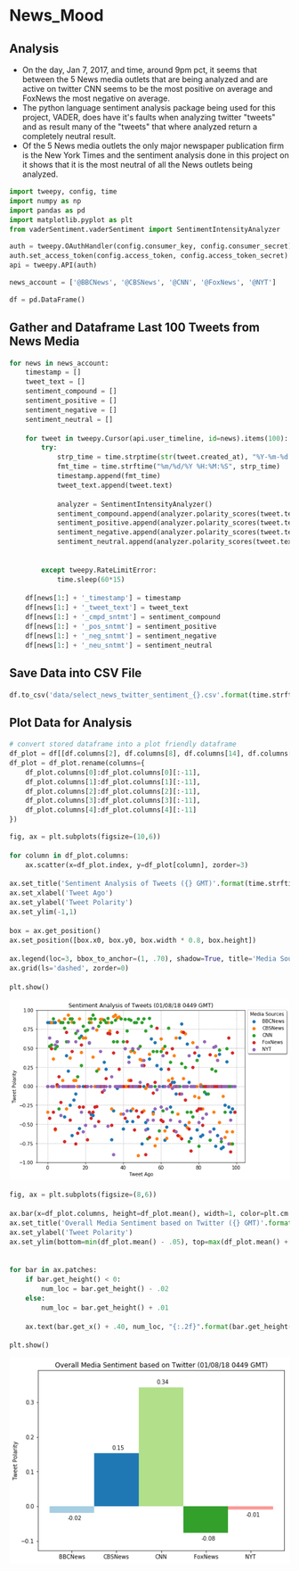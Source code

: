 
# News_Mood
## Analysis
* On the day, Jan 7, 2017, and time, around 9pm pct, it seems that between the 5 News media outlets that are being analyzed and are active on twitter CNN seems to be the most positive on average and FoxNews the most negative on average.
* The python language sentiment analysis package being used for this project, VADER, does have it's faults when analyzing twitter "tweets" and as result many of the "tweets" that where analyzed return a completely neutral result.
* Of the 5 News media outlets the only major newspaper publication firm is the New York Times and the sentiment analysis done in this project on it shows that it is the most neutral of all the News outlets being analyzed.


```python
import tweepy, config, time
import numpy as np
import pandas as pd
import matplotlib.pyplot as plt
from vaderSentiment.vaderSentiment import SentimentIntensityAnalyzer
```


```python
auth = tweepy.OAuthHandler(config.consumer_key, config.consumer_secret)
auth.set_access_token(config.access_token, config.access_token_secret)
api = tweepy.API(auth)
```


```python
news_account = ['@BBCNews', '@CBSNews', '@CNN', '@FoxNews', '@NYT']
```


```python
df = pd.DataFrame()
```

## Gather and Dataframe Last 100 Tweets from News Media


```python
for news in news_account:
    timestamp = []
    tweet_text = []
    sentiment_compound = []
    sentiment_positive = []
    sentiment_negative = []
    sentiment_neutral = []

    for tweet in tweepy.Cursor(api.user_timeline, id=news).items(100):
        try:
            strp_time = time.strptime(str(tweet.created_at), "%Y-%m-%d %H:%M:%S")
            fmt_time = time.strftime("%m/%d/%Y %H:%M:%S", strp_time)
            timestamp.append(fmt_time)
            tweet_text.append(tweet.text)

            analyzer = SentimentIntensityAnalyzer()
            sentiment_compound.append(analyzer.polarity_scores(tweet.text)['compound'])
            sentiment_positive.append(analyzer.polarity_scores(tweet.text)['pos'])
            sentiment_negative.append(analyzer.polarity_scores(tweet.text)['neg'])
            sentiment_neutral.append(analyzer.polarity_scores(tweet.text)['neu'])


        except tweepy.RateLimitError:
            time.sleep(60*15)

    df[news[1:] + '_timestamp'] = timestamp
    df[news[1:] + '_tweet_text'] = tweet_text
    df[news[1:] + '_cmpd_sntmt'] = sentiment_compound
    df[news[1:] + '_pos_sntmt'] = sentiment_positive
    df[news[1:] + '_neg_sntmt'] = sentiment_negative
    df[news[1:] + '_neu_sntmt'] = sentiment_neutral
```

## Save Data into CSV File


```python
df.to_csv('data/select_news_twitter_sentiment_{}.csv'.format(time.strftime("%m-%d-%y_%H%M", time.gmtime())))
```

## Plot Data for Analysis


```python
# convert stored dataframe into a plot friendly dataframe
df_plot = df[[df.columns[2], df.columns[8], df.columns[14], df.columns[20], df.columns[26]]]
df_plot = df_plot.rename(columns={
    df_plot.columns[0]:df_plot.columns[0][:-11],
    df_plot.columns[1]:df_plot.columns[1][:-11],
    df_plot.columns[2]:df_plot.columns[2][:-11],
    df_plot.columns[3]:df_plot.columns[3][:-11],
    df_plot.columns[4]:df_plot.columns[4][:-11]
})
```


```python
fig, ax = plt.subplots(figsize=(10,6))

for column in df_plot.columns:
    ax.scatter(x=df_plot.index, y=df_plot[column], zorder=3)

ax.set_title('Sentiment Analysis of Tweets ({} GMT)'.format(time.strftime("%m/%d/%y %H%M", time.gmtime())))
ax.set_xlabel('Tweet Ago')
ax.set_ylabel('Tweet Polarity')
ax.set_ylim(-1,1)

box = ax.get_position()
ax.set_position([box.x0, box.y0, box.width * 0.8, box.height])

ax.legend(loc=3, bbox_to_anchor=(1, .70), shadow=True, title='Media Sources')
ax.grid(ls='dashed', zorder=0)

plt.show()
```


![png](../images/output_1_0.png)



```python
fig, ax = plt.subplots(figsize=(8,6))

ax.bar(x=df_plot.columns, height=df_plot.mean(), width=1, color=plt.cm.Paired(np.arange(len(df_plot))))
ax.set_title('Overall Media Sentiment based on Twitter ({} GMT)'.format(time.strftime("%m/%d/%y %H%M", time.gmtime())))
ax.set_ylabel('Tweet Polarity')
ax.set_ylim(bottom=min(df_plot.mean() - .05), top=max(df_plot.mean() + .05))


for bar in ax.patches:
    if bar.get_height() < 0:
        num_loc = bar.get_height() - .02
    else:
        num_loc = bar.get_height() + .01

    ax.text(bar.get_x() + .40, num_loc, "{:.2f}".format(bar.get_height()))

plt.show()
```


![png](../images/output_2_0.png)

